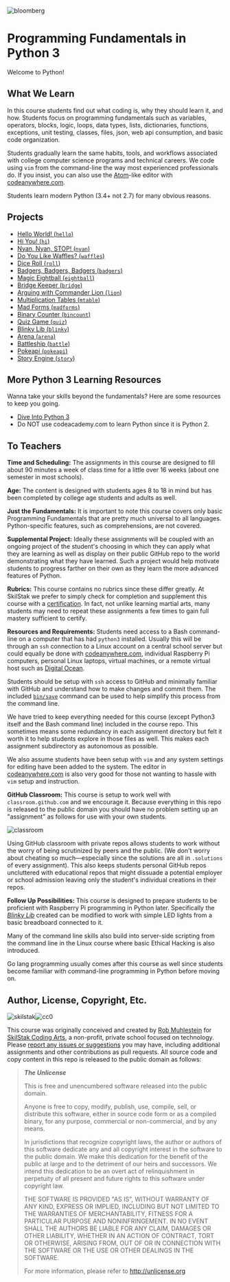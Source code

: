 ![bloomberg](assets/bloomberg.png)

# Programming Fundamentals in Python 3

Welcome to Python!

## What We Learn

In this course students find out what coding is, why they should
learn it, and how. Students focus on programming fundamentals such
as variables, operators, blocks, logic, loops, data types, lists,
dictionaries, functions, exceptions, unit testing, classes, files,
json, web api consumption, and basic code organization.

Students gradually learn the same habits, tools, and workflows
associated with college computer science programs and technical
careers. We code using `vim` from the command-line the way most
experienced professionals do. If you insist, you can also use the
[Atom](http://atom.io)-like editor with
[codeanywhere.com](http://codeanywhwere.com).

Students learn modern Python (3.4+ not 2.7) for many obvious reasons.

## Projects

* [Hello World! (`hello`)](hello)
* [Hi You! (`hi`)](hi)
* [Nyan, Nyan, STOP! (`nyan`)](nyan)
* [Do You Like Waffles? (`waffles`)](waffles)
* [Dice Roll (`roll`)](roll)
* [Badgers, Badgers, Badgers (`badgers`)](badgers)
* [Magic Eightball (`eightball`)](eightball)
* [Bridge Keeper (`bridge`)](bridge)
* [Arguing with Commander Lion (`lion`)](lion)
* [Multiplication Tables (`mtable`)](mtable)
* [Mad Forms (`madforms`)](madforms)
* [Binary Counter (`bincount`)](bincount)
* [Quiz Game (`quiz`)](quiz)
* [Blinky Lib (`blinky`)](blinky)
* [Arena (`arena`)](arena)
* [Battleship (`battle`)](battle)
* [Pokeapi (`pokeapi`)](pokeapi)
* [Story Engine (`story`)](story)

## More Python 3 Learning Resources

Wanna take your skills beyond the fundamentals? Here are some
resources to keep you going.

* [Dive Into Python 3](http://www.diveintopython3.net)
* Do NOT use codeacademy.com to learn Python since it is Python 2.

## To Teachers

**Time and Scheduling:** The assignments in this course are designed
to fill about 90 minutes a week of class time for a little over 16
weeks (about one semester in most schools).

**Age:** The content is designed with students ages 8 to 18 in mind but has
been completed by college age students and adults as well.

**Just the Fundamentals:** It is important to note this course
covers only basic Programming Fundamentals that are pretty much
universal to all languages.  Python-specific features, such as
comprehensions, are not covered.

**Supplemental Project:** Ideally these assignments will be coupled
with an ongoing project of the student's choosing in which they can
apply what they are learning as well as display on their public
GitHub repo to the world demonstrating what they have learned. Such
a project would help motivate students to progress farther on their
own as they learn the more advanced features of Python.

**Rubrics:** This course contains no rubrics since these differ
greatly. At SkilStak we prefer to simply check for completion and
supplement this course with a
[certification](http://github.com/skilstak/course-pyfun-certification). In
fact, not unlike learning martial arts, many students may need to
repeat these assignments a few times to gain full mastery sufficient
to certify.

**Resources and Requirements:** Students need access to a Bash
command-line on a computer that has had `python3` installed. Usually
this will be through an `ssh` connection to a Linux account on a
central school server but could equally be done with
[codeanywhere.com](http://codeanywhere.com), individual Raspberry
Pi computers, personal Linux laptops, virtual machines, or a remote
virtual host such as [Digital Ocean](http://digitalocean.com).

Students should be setup with `ssh` access to GitHub and minimally
familiar with GitHub and understand how to make changes and commit
them. The included [`bin/save`](bin/save) command can be used to help
simplify this process from the command line.

We have tried to keep everything needed for this course (except
Python3 itself and the Bash command line) included in the course repo.
This sometimes means some redundancy in each assignment directory but
felt it worth it to help students explore in those files as well. This
makes each assignment subdirectory as autonomous as possible.

We also assume students have been setup with `vim` and any system
settings for editing have been added to the system. The editor in
[codeanywhere.com](http://codeanywhere.com) is also very good for
those not wanting to hassle with `vim` setup and instruction.

**GitHub Classroom:** This course is setup to work well with
`classroom.github.com` and we encourage it. Because everything in
this repo is released to the public domain you should have no problem
setting up an "assignment" as follows for use with your own students.

![classroom](assets/classroom.png)

Using GitHub classroom with private repos allows students to work
without the worry of being scrutinized by peers and the public. (We
don't worry about cheating so much—especially since the solutions
are all in `.solutions` of every assignment). This also keeps
students personal GitHub repos uncluttered with educational repos
that might dissuade a potential employer or school admission leaving
only the student's individual creations in their repos.

**Follow Up Possibilities:** This course is designed to prepare students to be proficient with
Raspberry Pi programming in Python later. Specifically the [*Blinky
Lib*](blinky) created can be modified to work with simple LED lights
from a basic breadboard connected to it.

Many of the command line skills also build into server-side scripting
from the command line in the Linux course where basic Ethical Hacking
is also introduced.

Go lang programming usually comes after this course as well since
students become familiar with command-line programming in Python
before moving on.

## Author, License, Copyright, Etc.

![skilstak](assets/skilstak-logo-bw.png)![cc0](assets/cc-zero.png)

This course was originally conceived and created by [Rob
Muhlestein](http://github.com/robmuh) for [SkilStak Coding
Arts](http://github.com/skilstak), a non-profit, private school
focused on technology. Please [report any issues or
suggestions](http://github.com/skilstak/course-pyfun/issues) you
may have, including additional assignments and other contributions
as pull requests. All source code and copy content in this repo is
released to the public domain as follows:

> ***The Unlicense***
> 
> This is free and unencumbered software released into the public
> domain.
> 
> Anyone is free to copy, modify, publish, use, compile, sell, or
> distribute this software, either in source code form or as a compiled
> binary, for any purpose, commercial or non-commercial, and by any
> means.
> 
> In jurisdictions that recognize copyright laws, the author or authors
> of this software dedicate any and all copyright interest in the
> software to the public domain. We make this dedication for the benefit
> of the public at large and to the detriment of our heirs and
> successors. We intend this dedication to be an overt act of
> relinquishment in perpetuity of all present and future rights to this
> software under copyright law.
> 
> THE SOFTWARE IS PROVIDED "AS IS", WITHOUT WARRANTY OF ANY KIND,
> EXPRESS OR IMPLIED, INCLUDING BUT NOT LIMITED TO THE WARRANTIES OF
> MERCHANTABILITY, FITNESS FOR A PARTICULAR PURPOSE AND NONINFRINGEMENT.
> IN NO EVENT SHALL THE AUTHORS BE LIABLE FOR ANY CLAIM, DAMAGES OR
> OTHER LIABILITY, WHETHER IN AN ACTION OF CONTRACT, TORT OR OTHERWISE,
> ARISING FROM, OUT OF OR IN CONNECTION WITH THE SOFTWARE OR THE USE OR
> OTHER DEALINGS IN THE SOFTWARE.
> 
> For more information, please refer to <http://unlicense.org>
